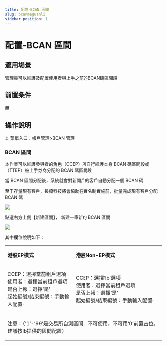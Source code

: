 ```yaml
---
title: 配置-BCAN 區間
slug: bcanmaguanli
sidebar_position: 1
---
```



# 配置-BCAN 區間

## 適用場景

管理員可以維護及配置使用者與上手之前的BCAN碼區間段

## 前置条件

無

## 操作說明

<div class="callout callout-bg-6 callout-border-6">
<p>⚓ 菜單入口：帳戶管理&gt;BCAN 管理</p>
</div>

### BCAN 區間

本作業可以維護參與者的角色（CCEP）所自行維護本身 BCAN 碼區間段或（TTEP）被上手劵商分配的 BCAN 碼區間段

當 BCAN 區間分配後，系統就會對新開戶的客戶自動分配一個 BCAN 碼

至于存量現有客戶，長橋科技將會協助在實名制實施前，批量完成現有客戶分配 BCAN 碼

<img src="/assets/QzpGbweFUo4tmlxpVSGcq9BqnKg.png" src-width="3242" src-height="810" align="center"/>

點選右方上側【新建區間】， 新建一筆新的 BCAN 區間

<img src="/assets/OoSNbUvJnoIaROx99cucfr9ynDb.png" src-width="3248" src-height="1624" align="center"/>

其中欄位說明如下：

<table>
<colgroup>
<col width="368"/>
<col width="503"/>
</colgroup>
<tbody>
<tr><td><p><strong>港股EP模式</strong></p></td><td><p><strong>港股Non-EP模式</strong></p></td></tr>
<tr><td><p>CCEP：選擇當前租戶選項<br/>使用者：選擇當前租戶選項<br/>是否上報：選擇‘是’<br/>起始編號/結束編號：手動輸入配置· </p></td><td><p>CCEP：選擇‘lb’選項<br/>使用者：選擇當前租戶選項<br/> 是否上報：選擇‘是’<br/> 起始編號/結束編號：手動輸入配置·</p></td></tr>
<tr><td colspan="2"><p>注意：（‘1’-‘99’是交易所自測區間，不可使用，不可用‘0’前置占位，建議按lb提供的區間配置）</p></td></tr>
</tbody>
</table>

